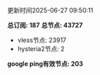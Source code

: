 更新时间2025-06-27 09:50:11

**总订阅: 187**
**总节点: 43727**
- vless节点: 23917
- hysteria2节点: 2

**google ping有效节点: 203**
